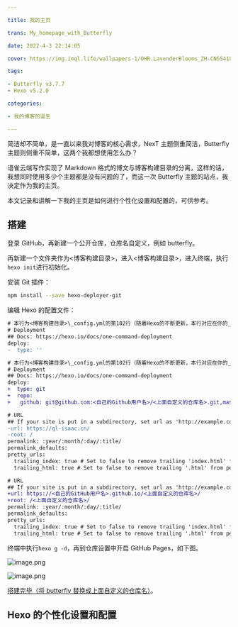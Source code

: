 ```yaml
---

title: 我的主页

trans: My_homepage_with_Butterfly

date: 2022-4-3 22:14:05

cover: https://img.imql.life/wallpapers-1/OHR.LavenderBlooms_ZH-CN5541892943_1920x1080.jpg

tags:

- Butterfly v3.7.7
- Hexo v5.2.0

categories:

- 我的博客的诞生

---
```


简洁却不简单，是一直以来我对博客的核心需求，NexT 主题侧重简洁，Butterfly 主题则侧重不简单，这两个我都想使用怎么办？

语雀云端写作实现了 Markdown 格式的博文与博客构建目录的分离，这样的话，我想同时使用多少个主题都是没有问题的了，而这一次 Butterfly 主题的站点，我决定作为我的主页。

本文记录和讲解一下我的主页是如何进行个性化设置和配置的，可供参考。

<!-- more -->

## 搭建

登录 GitHub，再新建一个公开仓库，仓库名自定义，例如 butterfly。

再新建一个文件夹作为<博客构建目录>，进入<博客构建目录>，进入终端，执行`hexo init`进行初始化。

安装 Git 插件：

```bash
npm install --save hexo-deployer-git
```

编辑 Hexo 的配置文件：

```diff
# 本行为<博客构建目录>\_config.yml的第102行（随着Hexo的不断更新，本行对应在你的_config.yml中不一定是第102行，请以实际情况为准）
# Deployment
## Docs: https://hexo.io/docs/one-command-deployment
deploy:
-  type: ''
```

```diff
# 本行为<博客构建目录>\_config.yml的第102行（随着Hexo的不断更新，本行对应在你的_config.yml中不一定是第102行，请以实际情况为准）
# Deployment
## Docs: https://hexo.io/docs/one-command-deployment
deploy:
+  type: git
+  repo:
+   github: git@github.com:<自己的Github用户名>/<上面自定义的仓库名>.git,master
```

```diff
# URL
## If your site is put in a subdirectory, set url as 'http://example.com/child' and root as '/child/'
-url: https://ql-isaac.cn/
-root: /
permalink: :year/:month/:day/:title/
permalink_defaults:
pretty_urls:
  trailing_index: true # Set to false to remove trailing 'index.html' from permalinks
  trailing_html: true # Set to false to remove trailing '.html' from permalinks
```

```diff
# URL
## If your site is put in a subdirectory, set url as 'http://example.com/child' and root as '/child/'
+url: https://<自己的GitHub用户名>.github.io/<上面自定义的仓库名>/
+root: /<上面自定义的仓库名>/
permalink: :year/:month/:day/:title/
permalink_defaults:
pretty_urls:
  trailing_index: true # Set to false to remove trailing 'index.html' from permalinks
  trailing_html: true # Set to false to remove trailing '.html' from permalinks
```

终端中执行`hexo g -d`，再到仓库设置中开启 GitHub Pages，如下图。

![image.png](https://cdn.nlark.com/yuque/0/2022/png/8391941/1641739320057-76ffeea8-b529-4582-938f-e8c28676c6b8.png#clientId=u7213b61f-1f80-4&crop=0&crop=0&crop=1&crop=1&from=paste&height=263&id=u2a168a88&name=image.png&originHeight=526&originWidth=1049&originalType=binary&ratio=1&rotation=0&showTitle=false&size=58996&status=done&style=shadow&taskId=ue03b803c-3615-449d-9ac2-9b9d889350c&title=&width=524.5)

![image.png](https://cdn.nlark.com/yuque/0/2022/png/8391941/1641739691501-16d8fc25-cc41-4cc9-8d42-37007805d62e.png#clientId=u7213b61f-1f80-4&crop=0&crop=0&crop=0.965&crop=1&from=paste&height=264&id=ua667a864&name=image.png&originHeight=546&originWidth=1085&originalType=binary&ratio=1&rotation=0&showTitle=false&size=60183&status=done&style=shadow&taskId=uf6633532-ae2a-4454-a64b-cc61606b818&title=&width=524)

[搭建完毕（将 butterfly 替换成上面自定义的仓库名）](https://ql-isaac.github.io/butterfly/)。

## Hexo 的个性化设置和配置
